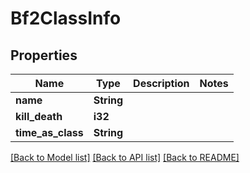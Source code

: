 # Bf2ClassInfo

## Properties

Name | Type | Description | Notes
------------ | ------------- | ------------- | -------------
**name** | **String** |  | 
**kill_death** | **i32** |  | 
**time_as_class** | **String** |  | 

[[Back to Model list]](../README.md#documentation-for-models) [[Back to API list]](../README.md#documentation-for-api-endpoints) [[Back to README]](../README.md)


